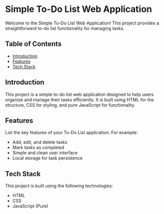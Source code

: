 # Simple To-Do List Web Application

Welcome to the Simple To-Do List Web Application! This project provides a straightforward to-do list functionality for managing tasks.

## Table of Contents

- [Introduction](#introduction)
- [Features](#features)
- [Tech Stack](#tech-stack)


## Introduction

This project is a simple to-do list web application designed to help users organize and manage their tasks efficiently. It is built using HTML for the structure, CSS for styling, and pure JavaScript for functionality.

## Features

List the key features of your To-Do List application. For example:

- Add, edit, and delete tasks
- Mark tasks as completed
- Simple and clean user interface
- Local storage for task persistence

## Tech Stack

This project is built using the following technologies:

- HTML
- CSS
- JavaScript (Pure)

